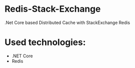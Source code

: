 # Redis-Stack-Exchange
.Net Core based Distributed Cache with StackExchange Redis
# Used technologies:
- .NET Core
- Redis
